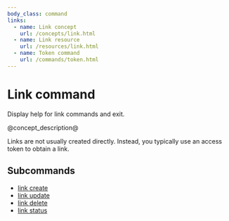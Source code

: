 ```yaml
---
body_class: command
links:
  - name: Link concept
    url: /concepts/link.html
  - name: Link resource
    url: /resources/link.html
  - name: Token command
    url: /commands/token.html
---
```


# Link command

<section>

Display help for link commands and exit.

@concept_description@

Links are not usually created directly.  Instead, you
typically use an access token to obtain a link.

</section>

<section>

## Subcommands

- [link create]({{site_prefix}}/commands/link-create.html)
- [link update]({{site_prefix}}/commands/link-update.html)
- [link delete]({{site_prefix}}/commands/link-delete.html)
- [link status]({{site_prefix}}/commands/link-status.html)
</section>

